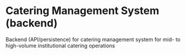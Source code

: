 # Catering Management System (backend)

Backend (API/persistence) for catering management system for mid- to high-volume institutional catering operations
